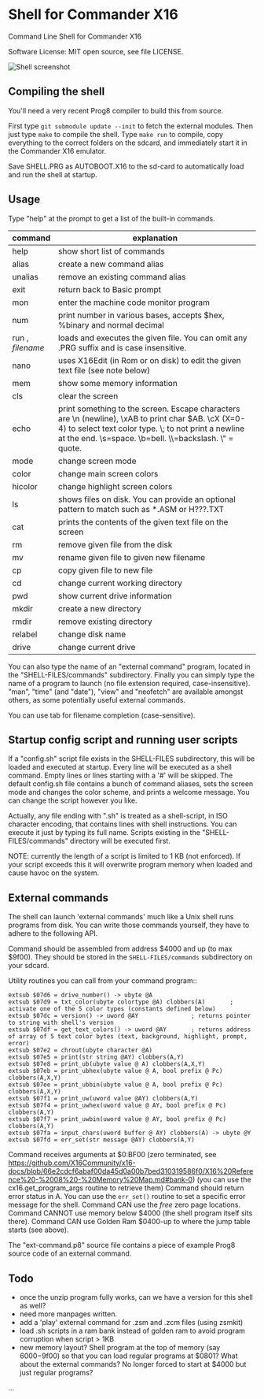 # Shell for Commander X16

Command Line Shell for Commander X16

Software License: MIT open source, see file LICENSE.

![Shell screenshot](./screenshot.png "Screenshot of the shell; running in X16 emulator")

## Compiling the shell

You'll need a very recent Prog8 compiler to build this from source.

First type ``git submodule update --init`` to fetch the external modules. 
Then just type ``make`` to compile the shell.
Type ``make run`` to compile, copy everything to the correct folders on the sdcard,
and immediately start it in the Commander X16 emulator.

Save SHELL.PRG as AUTOBOOT.X16 to the sd-card to automatically load and run the shell at startup.


## Usage

Type "help" at the prompt to get a list of the built-in commands.

| command                | explanation                                                                                                                                                                                                                   |
|------------------------|-------------------------------------------------------------------------------------------------------------------------------------------------------------------------------------------------------------------------------|
| help                   | show short list of commands                                                                                                                                                                                                   |
| alias                  | create a new command alias                                                                                                                                                                                                    | 
| unalias                | remove an existing command alias                                                                                                                                                                                              | 
| exit                   | return back to Basic prompt                                                                                                                                                                                                   |
| mon                    | enter the machine code monitor program                                                                                                                                                                                        |
| num                    | print number in various bases, accepts $hex, %binary and normal decimal                                                                                                                                                       |
| run  ,<br/> *filename* | loads and executes the given file. You can omit any .PRG suffix and is case insensitive.                                                                                                                                      |
| nano                   | uses X16Edit (in Rom or on disk) to edit the given text file  (see note below)                                                                                                                                                |       
| mem                    | show some memory information                                                                                                                                                                                                  |       
| cls                    | clear the screen                                                                                                                                                                                                              |       
| echo                   | print something to the screen. Escape characters are \\n (newline), \\xAB to print char $AB. \\cX (X=0-4) to select text color type. \\; to not print a newline at the end. \\s=space. \\b=bell. \\\\=backslash. \\" = quote. | 
| mode                   | change screen mode                                                                                                                                                                                                            |
| color                  | change main screen colors                                                                                                                                                                                                     |
| hicolor                | change highlight screen colors                                                                                                                                                                                                |
| ls                     | shows files on disk. You can provide an optional pattern to match such as *.ASM or H???.TXT                                                                                                                                   |
| cat                    | prints the contents of the given text file on the screen                                                                                                                                                                      |       
| rm                     | remove given file from the disk                                                                                                                                                                                               |       
| mv                     | rename given file to given new filename                                                                                                                                                                                       |
| cp                     | copy given file to new file                                                                                                                                                                                                   |
| cd                     | change current working directory                                                                                                                                                                                              |
| pwd                    | show current drive information                                                                                                                                                                                                |       
| mkdir                  | create a new directory                                                                                                                                                                                                        |       
| rmdir                  | remove existing directory                                                                                                                                                                                                     |       
| relabel                | change disk name                                                                                                                                                                                                              |       
| drive                  | change current drive                                                                                                                                                                                                          |       

You can also type the name of an "external command" program, located in the "SHELL-FILES/commands" subdirectory.
Finally you can simply type the name of a program to launch (no file extension required, case-insensitive).
"man", "time" (and "date"), "view" and "neofetch" are available amongst others, as some potentially useful external commands.

You can use tab for filename completion (case-sensitive).

## Startup config script and running user scripts

If a "config.sh" script file exists in the SHELL-FILES subdirectory, this will be loaded and executed
at startup. Every line will be executed as a shell command. Empty lines or lines starting with a '#' will be skipped.
The default config.sh file contains a bunch of command aliases, sets the screen mode and changes the color scheme,
and prints a welcome message. You can change the script however you like.

Actually, any file ending with ".sh" is treated as a shell-script, in ISO character encoding,
that contains lines with shell instructions. You can execute it just by typing its full name.
Scripts existing in the "SHELL-FILES/commands" directory will be executed first.

NOTE: currently the length of a script is limited to 1 KB (not enforced). If your script exceeds this
it will overwrite program memory when loaded and cause havoc on the system.


## External commands

The shell can launch 'external commands' much like a Unix shell runs programs from disk.
You can write those commands yourself, they have to adhere to the following API.

Command should be assembled from address $4000 and up (to max $9f00).
They should be stored in the ``SHELL-FILES/commands`` subdirectory on your sdcard.

Utility routines you can call from your command program::

    extsub $07d6 = drive_number() -> ubyte @A
    extsub $07d9 = txt_color(ubyte colortype @A) clobbers(A)       ; activate one of the 5 color types (constants defined below)
    extsub $07dc = version() -> uword @AY               ; returns pointer to string with shell's version
    extsub $07df = get_text_colors() -> uword @AY       ; returns address of array of 5 text color bytes (text, background, highlight, prompt, error)
    extsub $07e2 = chrout(ubyte character @A)
    extsub $07e5 = print(str string @AY) clobbers(A,Y)
    extsub $07e8 = print_ub(ubyte value @ A) clobbers(A,X,Y)
    extsub $07eb = print_ubhex(ubyte value @ A, bool prefix @ Pc) clobbers(A,X,Y)
    extsub $07ee = print_ubbin(ubyte value @ A, bool prefix @ Pc) clobbers(A,X,Y)
    extsub $07f1 = print_uw(uword value @AY) clobbers(A,Y)
    extsub $07f4 = print_uwhex(uword value @ AY, bool prefix @ Pc) clobbers(A,Y)
    extsub $07f7 = print_uwbin(uword value @ AY, bool prefix @ Pc) clobbers(A,Y)
    extsub $07fa = input_chars(uword buffer @ AY) clobbers(A) -> ubyte @Y
    extsub $07fd = err_set(str message @AY) clobbers(A,Y)

Command receives arguments at $0:BF00 (zero terminated, see  https://github.com/X16Community/x16-docs/blob/66e2cdcf6abaf00da45d0a00b7bed310319586f0/X16%20Reference%20-%2008%20-%20Memory%20Map.md#bank-0)
(you can use the cx16.get_program_args routine to retrieve them)
Command should return error status in A. You can use the ``err_set()`` routine to set a specific error message for the shell.
Command CAN use the *free* zero page locations.
Command CANNOT use memory below $4000 (the shell program itself sits there).
Command CAN use Golden Ram $0400-up to where the jump table starts (see above). 

The "ext-command.p8" source file contains a piece of example Prog8 source code of an external command.


## Todo

- once the unzip program fully works, can we have a version for this shell as well?
- need more manpages written.
- add a 'play' external command for .zsm and .zcm files (using zsmkit)
- load .sh scripts in a ram bank instead of golden ram to avoid program corruption when script > 1KB
- new memory layout? Shell program at the top of memory (say $6000-$9f00) so that you can load regular programs at $0801? What about the external commands? No longer forced to start at $4000 but just regular programs?

...
